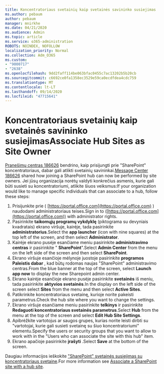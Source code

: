 ```yaml
---
title: Koncentratoriaus svetainių kaip svetainės savininko susiejimas
ms.author: pebaum
author: pebaum
manager: mnirkhe
ms.date: 04/21/2020
ms.audience: Admin
ms.topic: article
ms.service: o365-administration
ROBOTS: NOINDEX, NOFOLLOW
localization_priority: Normal
ms.collection: Adm_O365
ms.custom:
- "9000717"
- "2638"
ms.openlocfilehash: 9dd2faff114be063bfac0455c7ac13202b5b20cb
ms.sourcegitcommit: c6692ce0fa1358ec3529e59ca0ecdfdea4cdc759
ms.translationtype: MT
ms.contentlocale: lt-LT
ms.lasthandoff: 09/14/2020
ms.locfileid: "47715641"
---
```

# <a name="associate-hub-sites-as-site-owner"></a><span data-ttu-id="61b93-102">Koncentratoriaus svetainių kaip svetainės savininko susiejimas</span><span class="sxs-lookup"><span data-stu-id="61b93-102">Associate Hub Sites as Site Owner</span></span>

<span data-ttu-id="61b93-103">[Pranešimų centras 186626](https://admin.microsoft.com/Adminportal/Home?source=applauncher#/MessageCenter?id=MC186626) bendrino, kaip prisijungti prie "SharePoint" koncentratoriaus, dabar gali atlikti svetainių savininkai.</span><span class="sxs-lookup"><span data-stu-id="61b93-103">[Message Center 186626](https://admin.microsoft.com/Adminportal/Home?source=applauncher#/MessageCenter?id=MC186626) shared how joining a SharePoint hub can now be performed by site owners.</span></span> <span data-ttu-id="61b93-104">Jei jūsų organizacija norėtų valdyti konkrečius asmenis, kurie gali būti susieti su koncentratoriumi, atlikite šiuos veiksmus:</span><span class="sxs-lookup"><span data-stu-id="61b93-104">If your organization would like to manage specific individuals that can associate to a hub, follow these steps:</span></span> 

1. <span data-ttu-id="61b93-105">Prisijunkite prie ( [https://portal.office.com](https://portal.office.com) ) naudodami administratoriaus teises.</span><span class="sxs-lookup"><span data-stu-id="61b93-105">Sign in to ([https://portal.office.com](https://portal.office.com)) with administrator rights.</span></span>
2. <span data-ttu-id="61b93-106">Pasirinkite **taikomųjų programų vykdyklę** (piktograma su devyniais kvadratais) ekrano viršuje, kairėje, tada pasirinkite **administratorius**.</span><span class="sxs-lookup"><span data-stu-id="61b93-106">Select the **app launcher** (icon with nine squares) at the top left of the screen, and then select **Administrator**.</span></span>
3. <span data-ttu-id="61b93-107">Kairėje ekrano pusėje esančiame meniu pasirinkite **administravimo centras** ir pasirinkite " **SharePoint**".</span><span class="sxs-lookup"><span data-stu-id="61b93-107">Select **Admin Center** from the menu on the left side of the screen and then select **SharePoint**.</span></span>
4. <span data-ttu-id="61b93-108">Ekrano viršuje esančioje mėlynoje juostoje pasirinkite **programos Paleistis dabar** , kad būtų rodomas naujas "SharePoint" administravimo centras.</span><span class="sxs-lookup"><span data-stu-id="61b93-108">From the blue banner at the top of the screen, select **Launch app now** to display the new Sharepoint admin center.</span></span>
5. <span data-ttu-id="61b93-109">Ekrano kairėje esančioje ekrano pusėje pasirinkite **svetainės** iš meniu, tada pasirinkite **aktyvios svetainės**.</span><span class="sxs-lookup"><span data-stu-id="61b93-109">In the display on the left side of the screen select **Sites** from the menu and then select **Active Sites**.</span></span>
6. <span data-ttu-id="61b93-110">Patikrinkite koncentratoriaus svetainę, kurioje norite pakeisti parametrus.</span><span class="sxs-lookup"><span data-stu-id="61b93-110">Check the hub site where you want to change the settings.</span></span>
7. <span data-ttu-id="61b93-111">Ekrano viršuje esančiame meniu pasirinkite **telkinys** ir pasirinkite **Redaguoti koncentratoriaus svetainės parametrus**.</span><span class="sxs-lookup"><span data-stu-id="61b93-111">Select **Hub** from the menu at the top of the screen and select **Edit Hub Site Settings**.</span></span>
8. <span data-ttu-id="61b93-112">Apibrėžkite vartotojus ar saugos grupes, kurias norite leisti dirbti su "vartotojai, kurie gali susieti svetainę su šiuo koncentratoriumi" elementu.</span><span class="sxs-lookup"><span data-stu-id="61b93-112">Specify the users or security groups that you want to allow to work with in the "Users who can associate the site with this hub" item.</span></span>
9. <span data-ttu-id="61b93-113">Ekrano apačioje pasirinkite **įrašyti** .</span><span class="sxs-lookup"><span data-stu-id="61b93-113">Select **Save** at the bottom of the screen.</span></span>

<span data-ttu-id="61b93-114">Daugiau informacijos ieškokite ["SharePoint" svetainės susiejimas su koncentratoriaus svetaine](https://support.office.com/article/associate-a-sharepoint-site-with-a-hub-site-ae0009fd-af04-4d3d-917d-88edb43efc05).</span><span class="sxs-lookup"><span data-stu-id="61b93-114">For more information see [Associate a SharePoint site with a hub site](https://support.office.com/article/associate-a-sharepoint-site-with-a-hub-site-ae0009fd-af04-4d3d-917d-88edb43efc05).</span></span> 